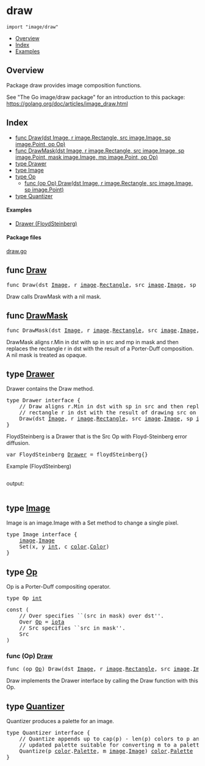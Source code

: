 

# draw
`import "image/draw"`

* [Overview](#pkg-overview)
* [Index](#pkg-index)
* [Examples](#pkg-examples)

## <a id="pkg-overview">Overview</a>
Package draw provides image composition functions.

See "The Go image/draw package" for an introduction to this package:
<a href="https://golang.org/doc/articles/image_draw.html">https://golang.org/doc/articles/image_draw.html</a>




## <a id="pkg-index">Index</a>
* [func Draw(dst Image, r image.Rectangle, src image.Image, sp image.Point, op Op)](#Draw)
* [func DrawMask(dst Image, r image.Rectangle, src image.Image, sp image.Point, mask image.Image, mp image.Point, op Op)](#DrawMask)
* [type Drawer](#Drawer)
* [type Image](#Image)
* [type Op](#Op)
  * [func (op Op) Draw(dst Image, r image.Rectangle, src image.Image, sp image.Point)](#Op.Draw)
* [type Quantizer](#Quantizer)


#### <a id="pkg-examples">Examples</a>
* [Drawer (FloydSteinberg)](#example_Drawer_floydSteinberg)


#### <a id="pkg-files">Package files</a>
[draw.go](https://golang.org/src/image/draw/draw.go) 






## <a id="Draw">func</a> [Draw](https://golang.org/src/image/draw/draw.go?s=2817:2896#L90)
<pre>func Draw(dst <a href="#Image">Image</a>, r <a href="/pkg/image/">image</a>.<a href="/pkg/image/#Rectangle">Rectangle</a>, src <a href="/pkg/image/">image</a>.<a href="/pkg/image/#Image">Image</a>, sp <a href="/pkg/image/">image</a>.<a href="/pkg/image/#Point">Point</a>, op <a href="#Op">Op</a>)</pre>
Draw calls DrawMask with a nil mask.



## <a id="DrawMask">func</a> [DrawMask](https://golang.org/src/image/draw/draw.go?s=3138:3255#L96)
<pre>func DrawMask(dst <a href="#Image">Image</a>, r <a href="/pkg/image/">image</a>.<a href="/pkg/image/#Rectangle">Rectangle</a>, src <a href="/pkg/image/">image</a>.<a href="/pkg/image/#Image">Image</a>, sp <a href="/pkg/image/">image</a>.<a href="/pkg/image/#Point">Point</a>, mask <a href="/pkg/image/">image</a>.<a href="/pkg/image/#Image">Image</a>, mp <a href="/pkg/image/">image</a>.<a href="/pkg/image/#Point">Point</a>, op <a href="#Op">Op</a>)</pre>
DrawMask aligns r.Min in dst with sp in src and mp in mask and then replaces the rectangle r
in dst with the result of a Porter-Duff composition. A nil mask is treated as opaque.





## <a id="Drawer">type</a> [Drawer](https://golang.org/src/image/draw/draw.go?s=1342:1564#L40)
Drawer contains the Draw method.


<pre>type Drawer interface {
    <span class="comment">// Draw aligns r.Min in dst with sp in src and then replaces the</span>
    <span class="comment">// rectangle r in dst with the result of drawing src on dst.</span>
    Draw(dst <a href="#Image">Image</a>, r <a href="/pkg/image/">image</a>.<a href="/pkg/image/#Rectangle">Rectangle</a>, src <a href="/pkg/image/">image</a>.<a href="/pkg/image/#Image">Image</a>, sp <a href="/pkg/image/">image</a>.<a href="/pkg/image/#Point">Point</a>)
}</pre>




FloydSteinberg is a Drawer that is the Src Op with Floyd-Steinberg error
diffusion.


<pre>var <span id="FloydSteinberg">FloydSteinberg</span> <a href="#Drawer">Drawer</a> = floydSteinberg{}</pre>

<a id="example_Drawer_floydSteinberg">Example (FloydSteinberg)</a>
```go
```

output:
```txt
```






## <a id="Image">type</a> [Image](https://golang.org/src/image/draw/draw.go?s=572:639#L11)
Image is an image.Image with a Set method to change a single pixel.


<pre>type Image interface {
    <a href="/pkg/image/">image</a>.<a href="/pkg/image/#Image">Image</a>
    Set(x, y <a href="/pkg/builtin/#int">int</a>, c <a href="/pkg/image/color/">color</a>.<a href="/pkg/image/color/#Color">Color</a>)
}</pre>











## <a id="Op">type</a> [Op](https://golang.org/src/image/draw/draw.go?s=956:967#L24)
Op is a Porter-Duff compositing operator.


<pre>type Op <a href="/pkg/builtin/#int">int</a></pre>



<pre>const (
    <span class="comment">// Over specifies ``(src in mask) over dst&#39;&#39;.</span>
    <span id="Over">Over</span> <a href="#Op">Op</a> = <a href="/pkg/builtin/#iota">iota</a>
    <span class="comment">// Src specifies ``src in mask&#39;&#39;.</span>
    <span id="Src">Src</span>
)</pre>









### <a id="Op.Draw">func</a> (Op) [Draw](https://golang.org/src/image/draw/draw.go?s=1169:1249#L35)
<pre>func (op <a href="#Op">Op</a>) Draw(dst <a href="#Image">Image</a>, r <a href="/pkg/image/">image</a>.<a href="/pkg/image/#Rectangle">Rectangle</a>, src <a href="/pkg/image/">image</a>.<a href="/pkg/image/#Image">Image</a>, sp <a href="/pkg/image/">image</a>.<a href="/pkg/image/#Point">Point</a>)</pre>
Draw implements the Drawer interface by calling the Draw function with this
Op.




## <a id="Quantizer">type</a> [Quantizer](https://golang.org/src/image/draw/draw.go?s=687:909#L17)
Quantizer produces a palette for an image.


<pre>type Quantizer interface {
    <span class="comment">// Quantize appends up to cap(p) - len(p) colors to p and returns the</span>
    <span class="comment">// updated palette suitable for converting m to a paletted image.</span>
    Quantize(p <a href="/pkg/image/color/">color</a>.<a href="/pkg/image/color/#Palette">Palette</a>, m <a href="/pkg/image/">image</a>.<a href="/pkg/image/#Image">Image</a>) <a href="/pkg/image/color/">color</a>.<a href="/pkg/image/color/#Palette">Palette</a>
}</pre>














